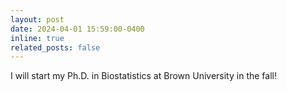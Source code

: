 ```yaml
---
layout: post
date: 2024-04-01 15:59:00-0400
inline: true
related_posts: false
---
```


I will start my Ph.D. in Biostatistics at Brown University in the fall! 

